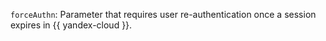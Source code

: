 `forceAuthn`: Parameter that requires user re-authentication once a session expires in {{ yandex-cloud }}.